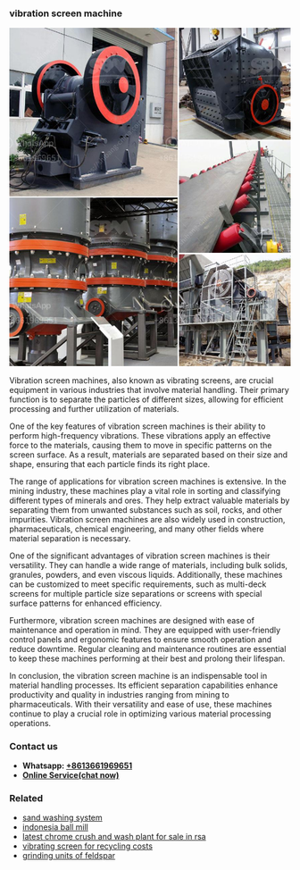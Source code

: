 <h3>vibration screen machine</h3><img src='1706767742.jpg' alt=''><p>Vibration screen machines, also known as vibrating screens, are crucial equipment in various industries that involve material handling. Their primary function is to separate the particles of different sizes, allowing for efficient processing and further utilization of materials.</p><p>One of the key features of vibration screen machines is their ability to perform high-frequency vibrations. These vibrations apply an effective force to the materials, causing them to move in specific patterns on the screen surface. As a result, materials are separated based on their size and shape, ensuring that each particle finds its right place.</p><p>The range of applications for vibration screen machines is extensive. In the mining industry, these machines play a vital role in sorting and classifying different types of minerals and ores. They help extract valuable materials by separating them from unwanted substances such as soil, rocks, and other impurities. Vibration screen machines are also widely used in construction, pharmaceuticals, chemical engineering, and many other fields where material separation is necessary.</p><p>One of the significant advantages of vibration screen machines is their versatility. They can handle a wide range of materials, including bulk solids, granules, powders, and even viscous liquids. Additionally, these machines can be customized to meet specific requirements, such as multi-deck screens for multiple particle size separations or screens with special surface patterns for enhanced efficiency.</p><p>Furthermore, vibration screen machines are designed with ease of maintenance and operation in mind. They are equipped with user-friendly control panels and ergonomic features to ensure smooth operation and reduce downtime. Regular cleaning and maintenance routines are essential to keep these machines performing at their best and prolong their lifespan.</p><p>In conclusion, the vibration screen machine is an indispensable tool in material handling processes. Its efficient separation capabilities enhance productivity and quality in industries ranging from mining to pharmaceuticals. With their versatility and ease of use, these machines continue to play a crucial role in optimizing various material processing operations.</p><h3>Contact us</h3><ul><li><strong>Whatsapp:&nbsp;<a href="https://wa.me/8613661969651">+8613661969651</a></strong></li><li><a href="https://swt.shibang-china.com/?git&amp;zhl&amp;vibration screen machine"><strong>Online Service(chat now)</strong></a></li></ul><h3>Related</h3><ul><li><a href='sand washing system.md'>sand washing system</a></li><li><a href='indonesia ball mill.md'>indonesia ball mill</a></li><li><a href='latest chrome crush and wash plant for sale in rsa.md'>latest chrome crush and wash plant for sale in rsa</a></li><li><a href='vibrating screen for recycling costs.md'>vibrating screen for recycling costs</a></li><li><a href='grinding units of feldspar.md'>grinding units of feldspar</a></li></ul>